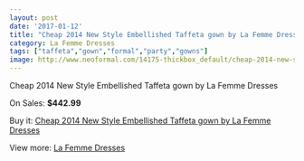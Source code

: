 ```yaml
---
layout: post
date: '2017-01-12'
title: "Cheap 2014 New Style Embellished Taffeta gown by La Femme Dresses"
category: La Femme Dresses
tags: ["taffeta","gown","formal","party","gowns"]
image: http://www.neoformal.com/14175-thickbox_default/cheap-2014-new-style-embellished-taffeta-gown-by-la-femme-dresses.jpg
---
```

Cheap 2014 New Style Embellished Taffeta gown by La Femme Dresses

On Sales: **$442.99**
<a href="https://www.neoformal.com/en/la-femme-dresses-2014/4858-cheap-2014-new-style-embellished-taffeta-gown-by-la-femme-dresses.html"><amp-img layout="responsive" width="600" height="600" src="//www.neoformal.com/14175-thickbox_default/cheap-2014-new-style-embellished-taffeta-gown-by-la-femme-dresses.jpg" alt="Cheap 2014 New Style Embellished Taffeta gown by La Femme Dresses 0" /></a>
<a href="https://www.neoformal.com/en/la-femme-dresses-2014/4858-cheap-2014-new-style-embellished-taffeta-gown-by-la-femme-dresses.html"><amp-img layout="responsive" width="600" height="600" src="//www.neoformal.com/14179-thickbox_default/cheap-2014-new-style-embellished-taffeta-gown-by-la-femme-dresses.jpg" alt="Cheap 2014 New Style Embellished Taffeta gown by La Femme Dresses 1" /></a>
<a href="https://www.neoformal.com/en/la-femme-dresses-2014/4858-cheap-2014-new-style-embellished-taffeta-gown-by-la-femme-dresses.html"><amp-img layout="responsive" width="600" height="600" src="//www.neoformal.com/14178-thickbox_default/cheap-2014-new-style-embellished-taffeta-gown-by-la-femme-dresses.jpg" alt="Cheap 2014 New Style Embellished Taffeta gown by La Femme Dresses 2" /></a>
<a href="https://www.neoformal.com/en/la-femme-dresses-2014/4858-cheap-2014-new-style-embellished-taffeta-gown-by-la-femme-dresses.html"><amp-img layout="responsive" width="600" height="600" src="//www.neoformal.com/14177-thickbox_default/cheap-2014-new-style-embellished-taffeta-gown-by-la-femme-dresses.jpg" alt="Cheap 2014 New Style Embellished Taffeta gown by La Femme Dresses 3" /></a>
<a href="https://www.neoformal.com/en/la-femme-dresses-2014/4858-cheap-2014-new-style-embellished-taffeta-gown-by-la-femme-dresses.html"><amp-img layout="responsive" width="600" height="600" src="//www.neoformal.com/14176-thickbox_default/cheap-2014-new-style-embellished-taffeta-gown-by-la-femme-dresses.jpg" alt="Cheap 2014 New Style Embellished Taffeta gown by La Femme Dresses 4" /></a>

Buy it: [Cheap 2014 New Style Embellished Taffeta gown by La Femme Dresses](https://www.neoformal.com/en/la-femme-dresses-2014/4858-cheap-2014-new-style-embellished-taffeta-gown-by-la-femme-dresses.html "Cheap 2014 New Style Embellished Taffeta gown by La Femme Dresses")

View more: [La Femme Dresses](https://www.neoformal.com/en/56-la-femme-dresses-2014 "La Femme Dresses")